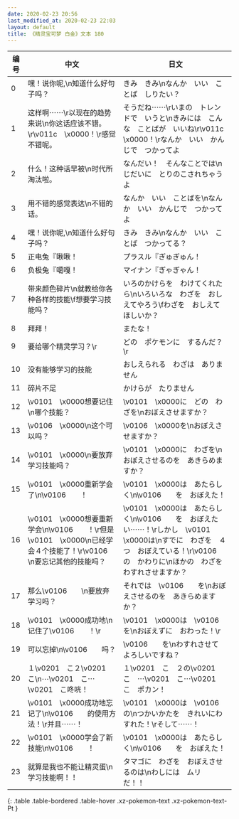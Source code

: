 ```yaml
---
date: 2020-02-23 20:56
last_modified_at: 2020-02-23 22:03
layout: default
title: 《精灵宝可梦 白金》文本 180
---
```

| 编号 | 中文 | 日文 |
| ---- | ---- | ---- |
| 0 | 嘿！说你呢,\n知道什么好句子吗？ | きみ　きみ\nなんか　いい　ことば　しりたい？ |
| 1 | 这样啊⋯⋯\r以现在的趋势来说\n你这话应该不错。\r\v011c　\x0000！\r感觉不错呢。 | そうだね⋯⋯\rいまの　トレンドで　いうと\nきみには　こんな　ことばが　いいね\r\v011c　\x0000！\rなんか　いい　かんじで　つかってよ |
| 2 | 什么！这种话早被\n时代所淘汰啦。 | なんだい！　そんなことでは\nじだいに　とりのこされちゃうよ |
| 3 | 用不错的感觉表达\n不错的话。 | なんか　いい　ことばを\nなんか　いい　かんじで　つかってよ |
| 4 | 嘿！说你呢,\n知道什么好句子吗？ | きみ　きみ\nなんか　いい　ことば　つかってる？ |
| 5 | 正电兔『啾啾！ | プラスル『ぎゅぎゅん！ |
| 6 | 负极兔『噶嘎！ | マイナン『ぎゃぎゃん！ |
| 7 | 带来颜色碎片\n就教给你各种各样的技能\f想要学习技能吗？ | いろのかけらを　わけてくれたら\nいろいろな　わざを　おしえてやろう\fわざを　おしえて　ほしいか？ |
| 8 | 拜拜！ | またな！ |
| 9 | 要给哪个精灵学习？\r | どの　ポケモンに　するんだ？\r |
| 10 | 没有能够学习的技能 | おしえられる　わざは　ありません |
| 11 | 碎片不足 | かけらが　たりません |
| 12 | \v0101　\x0000想要记住\n哪个技能？ | \v0101　\x0000に　どの　わざを\nおぼえさせますか？ |
| 13 | \v0106　\x0000\n这个可以吗？ | \v0106　\x0000を\nおぼえさせますか？ |
| 14 | \v0101　\x0000\n要放弃学习技能吗？ | \v0101　\x0000に　わざを\nおぼえさせるのを　あきらめますか？ |
| 15 | \v0101　\x0000重新学会了\n\v0106　　！ | \v0101　\x0000は　あたらしく\n\v0106　　を　おぼえた！ |
| 16 | \v0101　\x0000想要重新学会\n\v0106　　！\r但是\v0101　\x0000\n已经学会４个技能了！\r\v0106　　\n要忘记其他的技能吗？ | \v0101　\x0000は　あたらしく\n\v0106　　を　おぼえたい⋯⋯！\rしかし　\v0101　\x0000は\nすでに　わざを　４つ　おぼえている！\r\v0106　　の　かわりに\nほかの　わざを　わすれさせますか？ |
| 17 | 那么\v0106　　\n要放弃学习吗？ | それでは　\v0106　　を\nおぼえさせるのを　あきらめますか？ |
| 18 | \v0101　\x0000成功地\n记住了\v0106　　！\r | \v0101　\x0000は　\v0106　　を\nおぼえずに　おわった！\r |
| 19 | 可以忘掉\n\v0106　　吗？ | \v0106　　を\nわすれさせて　よろしいですね？ |
| 20 | １\v0201　こ２\v0201　こ\n⋯\v0201　こ⋯\v0201　こ咚咣！ | １\v0201　こ　２の\v0201　こ　⋯\v0201　こ⋯\v0201　こ　ポカン！ |
| 21 | \v0101　\x0000成功地忘记了\n\v0106　　的使用方法！\r并且⋯⋯！ | \v0101　\x0000は　\v0106　　の\nつかいかたを　きれいにわすれた！\rそして⋯⋯！ |
| 22 | \v0101　\x0000学会了新技能\n\v0106　　！ | \v0101　\x0000は　あたらしく\n\v0106　　を　おぼえた！ |
| 23 | 就算是我也不能让精灵蛋\n学习技能啊！！ | タマゴに　わざを　おぼえさせるのは\nわしには　ムリ　だ！！ |
{: .table .table-bordered .table-hover .xz-pokemon-text .xz-pokemon-text-Pt }